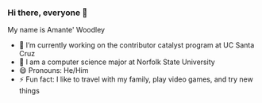 ### Hi there, everyone 👋

<!--
**awood0727/awood0727** is a ✨ _special_ ✨ repository because its `README.md` (this file) appears on your GitHub profile.

Here are some ideas to get you started:
-->
My name is Amante' Woodley

- 🔭 I’m currently working on the contributor catalyst program at UC Santa Cruz
- 🌱 I am a computer science major at Norfolk State University 
- 😄 Pronouns: He/Him
- ⚡ Fun fact: I like to travel with my family, play video games, and try new things

